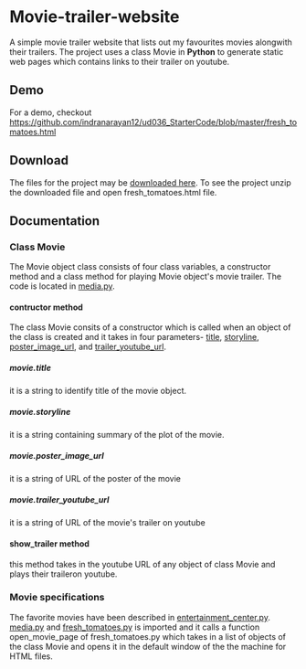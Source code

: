 # Movie-trailer-website
A simple movie trailer website that lists out my favourites movies alongwith their trailers. The project uses a class Movie in **Python** to generate static web pages which contains links to their trailer on youtube.

## Demo
For a demo, checkout <https://github.com/indranarayan12/ud036_StarterCode/blob/master/fresh_tomatoes.html>

## Download
The files for the project may be [downloaded here](https://github.com/indranarayan12/ud036_StarterCode/archive/master.zip).
To see the project unzip the downloaded file and open fresh_tomatoes.html file.

## Documentation
### Class Movie
The Movie object class consists of four class variables, a constructor method and a class method for playing Movie object's movie trailer. The code is located in [media.py]().

#### contructor method
The class Movie consits of a constructor which is called when an object of the class is created and it takes in four parameters- [title](#movietitle), [storyline](#moviestoryline), [poster_image_url](#movieposter_image_url), and [trailer_youtube_url](#movietrailer_youtube_url).

##### movie.title
it is a string to identify title of the movie object.

##### movie.storyline
it is a string containing summary of the plot of the movie.

##### movie.poster_image_url
it is a string of URL of the poster of the movie

##### movie.trailer_youtube_url
it is a string of URL of the movie's trailer on youtube

#### show_trailer method
this method takes in the youtube URL of any object of class Movie and plays their traileron youtube.

### Movie specifications
The favorite movies have been described in [entertainment_center.py](). [media.py]() and [fresh_tomatoes.py]() is imported and it calls a function open_movie_page of fresh_tomatoes.py which takes in a list of objects of the class Movie and opens it in the default window of the the machine for HTML files.
